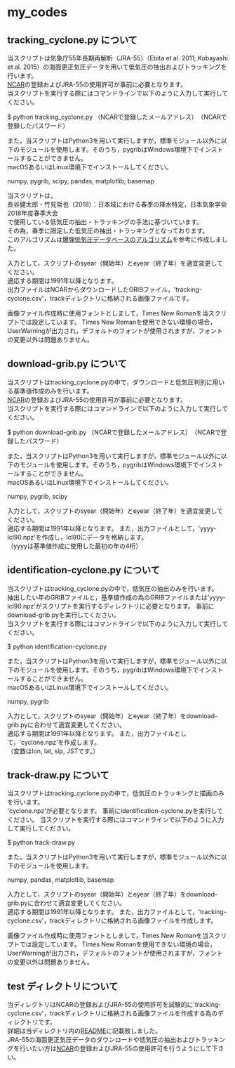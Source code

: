 # my_codes


## tracking_cyclone.py について
当スクリプトは気象庁55年長期再解析（JRA-55）（Ebita et al. 2011; Kobayashi et al. 2015）の海面更正気圧データを用いて低気圧の抽出およびトラッキングを行います。  
[NCAR](https://rda.ucar.edu/)の登録およびJRA-55の使用許可が事前に必要となります。  
当スクリプトを実行する際にはコマンドラインで以下のように入力して実行してください。  

$ python tracking_cyclone.py （NCARで登録したメールアドレス）　（NCARで登録したパスワード）  

また，当スクリプトはPython3を用いて実行しますが，標準モジュール以外に以下のモジュールを使用します。そのうち，pygribはWindows環境下でインストールすることができません。  
macOSあるいはLinux環境下でインストールしてください。  

numpy, pygrib, scipy, pandas, matplotlib, basemap

当スクリプトは，  
長谷健太郎・竹見哲也（2018）：日本域における春季の降水特定，日本気象学会2018年度春季大会  
で使用している低気圧の抽出・トラッキングの手法に基づいています。  
その為，春季に限定した低気圧の抽出・トラッキングとなっております。  
このアルゴリズムは[爆弾低気圧データベースのアルゴリズム](http://fujin.geo.kyushu-u.ac.jp/meteorol_bomb/algorithm/index.php)を参考に作成しました。  

入力として，スクリプトのsyear（開始年）とeyear（終了年）を適宜変更してください。  
適応する期間は1991年以降となります。  
出力ファイルはNCARからダウンロードしたGRIBファイル，'tracking-cyclone.csv'，trackディレクトリに格納される画像ファイルです。　　

画像ファイル作成時に使用フォントとしまして，Times New Romanを当スクリプトでは設定しています。
Times New Romanを使用できない環境の場合，UserWarningが出力され，デフォルトのフォントが使用されますが，フォントの変更以外は問題ありません。

## download-grib.py について
当スクリプトはtracking_cyclone.pyの中で，ダウンロードと低気圧判別に用いる基準値作成のみを行います。  
[NCAR](https://rda.ucar.edu/)の登録およびJRA-55の使用許可が事前に必要となります。  
当スクリプトを実行する際にはコマンドラインで以下のように入力して実行してください。  

$ python download-grib.py （NCARで登録したメールアドレス）　（NCARで登録したパスワード）  

また，当スクリプトはPython3を用いて実行しますが，標準モジュール以外に以下のモジュールを使用します。そのうち，pygribはWindows環境下でインストールすることができません。  
macOSあるいはLinux環境下でインストールしてください。  

numpy, pygrib, scipy

入力として，スクリプトのsyear（開始年）とeyear（終了年）を適宜変更してください。  
適応する期間は1991年以降となります。 
また，出力ファイルとして，'yyyy-lcl90.npz'を作成し，lcl90にデータを格納します。  
（yyyyは基準値作成に使用した最初の年の4桁）  

## identification-cyclone.py について
当スクリプトはtracking_cyclone.pyの中で，低気圧の抽出のみを行います。  
抽出したい年のGRIBファイルと，基準値作成の為のGRIBファイルまたは'yyyy-lcl90.npz'がスクリプトを実行するディレクトリに必要となります。
事前にdownload-grib.pyを実行してください。  
当スクリプトを実行する際にはコマンドラインで以下のように入力して実行してください。  

$ python identification-cyclone.py  

また，当スクリプトはPython3を用いて実行しますが，標準モジュール以外に以下のモジュールを使用します。そのうち，pygribはWindows環境下でインストールすることができません。  
macOSあるいはLinux環境下でインストールしてください。  

numpy, pygrib

入力として，スクリプトのsyear（開始年）とeyear（終了年）をdownload-grib.pyに合わせて適宜変更してください。  
適応する期間は1991年以降となります。 
また，出力ファイルとして，'cyclone.npz'を作成します。  
（変数はlon, lat, slp, JSTです。）  

## track-draw.py について
当スクリプトはtracking_cyclone.pyの中で，低気圧のトラッキングと描画のみを行います。  
'cyclone.npz'が必要となります。
事前にidentification-cyclone.pyを実行してください。
当スクリプトを実行する際にはコマンドラインで以下のように入力して実行してください。  

$ python track-draw.py  

また，当スクリプトはPython3を用いて実行しますが，標準モジュール以外に以下のモジュールを使用します。  

numpy, pandas, matplotlib, basemap

入力として，スクリプトのsyear（開始年）とeyear（終了年）をdownload-grib.pyに合わせて適宜変更してください。  
適応する期間は1991年以降となります。 
また，出力ファイルとして，'tracking-cyclone.csv'，trackディレクトリに格納される画像ファイルを作成します。  

画像ファイル作成時に使用フォントとしまして，Times New Romanを当スクリプトでは設定しています。
Times New Romanを使用できない環境の場合，UserWarningが出力され，デフォルトのフォントが使用されますが，フォントの変更以外は問題ありません。

## test ディレクトリについて
当ディレクトリはNCARの登録およびJRA-55の使用許可を試験的に'tracking-cyclone.csv'，trackディレクトリに格納される画像ファイルを作成する為のディレクトリです。  
詳細は当ディレクトリ内の[README](./test/README.md)に記載致しました。  
JRA-55の海面更正気圧データのダウンロードや低気圧の抽出およびトラッキングを行いたい方は[NCAR](https://rda.ucar.edu/)の登録およびJRA-55の使用許可を行うようにして下さい。
